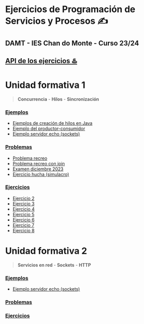 # Ejercicios de Programación de Servicios y Procesos ✍
## DAMT - IES Chan do Monte - Curso 23/24
## [API de los ejercicios ♨](https://slcardosoedu.github.io/pser/)️
# Unidad formativa 1
 > **Concurrencia** - **Hilos**  - **Sincronización**
### [Ejemplos](src/ejemplos)
* [Ejemplos de creación de hilos en Java](src/ejemplos/crearhilos)
* [Ejemplo del productor-consumidor](src/ejemplos/productorconsumidor)
* [Ejemplo servidor echo (sockets)](src/ejemplos/sockets)
### [Problemas](src/problema)
* [Problema recreo](src/problema/recreo)
* [Problema recreo con join](src/problema/recreo2/Recreo.java)
* [Examen diciembre 2023](src/examen/uf1/dic2023)
* [Ejercicio hucha (simulacro)](src/problema/hucha)
### [Ejercicios](src/ejercicios)
* [Ejercicio 2](src/ejercicios/ejercicio2)
* [Ejercicio 3](src/ejercicios/ejercicio3)
* [Ejercicio 4](src/ejercicios/ejercicio4)
* [Ejercicio 5](src/ejercicios/ejercicio5)
* [Ejercicio 6](src/ejercicios/ejercicio6)
* [Ejercicio 7](src/ejercicios/ejercicio7)
* [Ejercicio 8](src/ejercicios/ejercicio8)

# Unidad formativa 2
 > **Servicios en red** - **Sockets**  - **HTTP**
### [Ejemplos](src/ejemplos)
* [Ejemplo servidor echo (sockets)](src/ejemplos/sockets)
### [Problemas](src/problema)

### [Ejercicios](src/ejercicios)

